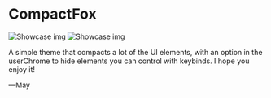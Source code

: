 # CompactFox

![Showcase img](https://raw.githubusercontent.com/Tnings/CompactFox/main/Images/CompactFox%20Dark.png)
![Showcase img](https://raw.githubusercontent.com/Tnings/CompactFox/main/Images/CompactFox%20Light.png)

A simple theme that compacts a lot of the UI elements, with an option in the userChrome to hide elements you can control with keybinds. I hope you enjoy it!

—May


